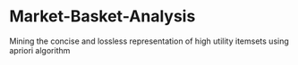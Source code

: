 # Market-Basket-Analysis
Mining the concise and lossless representation of high utility itemsets using apriori algorithm
